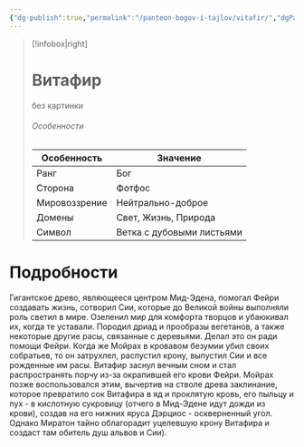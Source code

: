 ```yaml
---
{"dg-publish":true,"permalink":"/panteon-bogov-i-tajlov/vitafir/","dgPassFrontmatter":true}
---
```


> [!infobox|right]
> # Витафир
> без картинки
> ###### Особенности
> | Особенность | Значение |
> | ---- | ---- |
> | Ранг |Бог |
> | Сторона | Фотфос|
> | Мировоззрение | Нейтрально-доброе |
> | Домены |Свет, Жизнь, Природа|
> |Символ| Ветка с дубовыми листьями|

# Подробности

Гигантское древо, являющееся центром Мид-Эдена, помогал Фейри создавать жизнь, сотворил Сии, которые до Великой войны выполняли роль светил в мире. Озеленил мир для комфорта творцов и убаюкивал их, когда те уставали. Породил дриад и прообразы вегетанов, а также некоторые другие расы, связанные с деревьями. Делал это он ради помощи Фейри. Когда же Мойрах в кровавом безумии убил своих собратьев, то он затрухлел, распустил крону, выпустил Сии и все рожденные им расы. Витафир заснул вечным сном и стал распространять порчу из-за окрапившей его крови Фейри. Мойрах позже воспользовался этим, вычертив на стволе древа заклинание, которое превратило сок Витафира в яд и проклятую кровь, его пыльцу и пух - в кислотную сукровицу (отчего в Мид-Эдене идут дожди из крови), создав на его нижних яруса Дэрциос - оскверненный угол. Однако Миратон тайно облагорадит уцелевшую крону Витафира и создаст там обитель душ альвов и Сии).